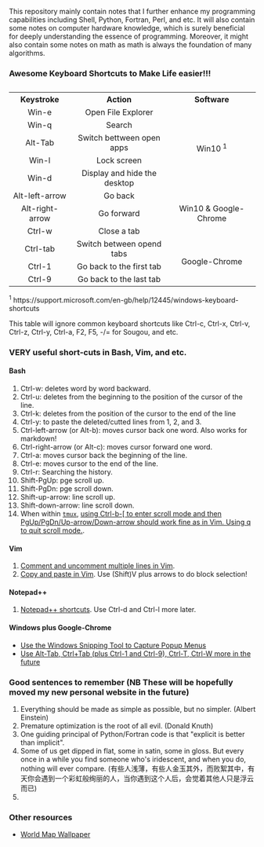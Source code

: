 This repository mainly contain notes that I further enhance my programming capabilities including Shell, Python, Fortran, Perl, and etc. It will also contain some notes on computer hardware knowledge, which is surely beneficial for deeply understanding the essence of programming. Moreover, it might also contain some notes on math as math is always the foundation of many algorithms.

### Awesome Keyboard Shortcuts to Make Life easier!!!
<table>
  <caption class="cap"></caption>
  <tr>
    <th class="title">Keystroke</th>
    <th class="title">Action</th>
    <th class="title">Software</th>
  </tr>
  <tr>
    <td valign="center" align='center'>Win-e</td>
    <td valign="center" align='center'>Open File Explorer</td>
    <td valign="center" align='center' rowspan=5>Win10<sup> 1</sup></td>
  </tr>
  <tr>
    <td valign="center" align='center'>Win-q</td>
    <td valign="center" align='center'>Search</td>
  </tr>
  <tr>
    <td valign="center" align='center'>Alt-Tab</td>
    <td valign="center" align='center'>Switch bettween open apps</td>
  </tr>
  <tr>
    <td valign="center" align='center'>Win-l</td>
    <td valign="center" align='center'>Lock screen</td>
  </tr>
  <tr>
    <td valign="center" align='center'>Win-d</td>
    <td valign="center" align='center'>Display and hide the desktop</td>
  </tr>
  <tr>
    <td valign="center" align='center'>Alt-left-arrow</td>
    <td valign="center" align='center'>Go back</td>
    <td valign="center" align='center' rowspan=3>Win10 & Google-Chrome</td>
  </tr>
  <tr>
    <td valign="center" align='center'>Alt-right-arrow</td>
    <td valign="center" align='center'>Go forward</td>
  </tr>
  <tr>
    <td valign="center" align='center'>Ctrl-w</td>
    <td valign="center" align='center'>Close a tab</td>
  </tr>
  <tr>
    <td valign="center" align='center'>Ctrl-tab</td>
    <td valign="center" align='center'>Switch between opend tabs</td>
    <td valign="center" align='center' rowspan=3>Google-Chrome</td>
  </tr>
  <tr>
    <td valign="center" align='center'>Ctrl-1</td>
    <td valign="center" align='center'>Go back to the first tab</td>
  </tr>
  <tr>
    <td valign="center" align='center'>Ctrl-9</td>
    <td valign="center" align='center'>Go back to the last tab</td>
  </tr>
</table>
<sup>1</sup> https://support.microsoft.com/en-gb/help/12445/windows-keyboard-shortcuts

This table will ignore common keyboard shortcuts like Ctrl-c, Ctrl-x, Ctrl-v, Ctrl-z, Ctrl-y, Ctrl-a, F2, F5, -/= for Sougou, and etc.

### VERY useful short-cuts in Bash, Vim, and etc.
#### Bash
1. Ctrl-w: deletes word by word backward.
2. Ctrl-u: deletes from the beginning to the position of the cursor of the line.
3. Ctrl-k: deletes from the position of the cursor to the end of the line
4. Ctrl-y: to paste the deleted/cutted lines from 1, 2, and 3.
5. Ctrl-left-arrow (or Alt-b): moves cursor back one word. Also works for markdown!
6. Ctrl-right-arrow (or Alt-c): moves cursor forward one word.
7. Ctrl-a: moves cursor back the beginning of the line.
8. Ctrl-e: moves cursor to the end of the line.
9. Ctrl-r: Searching the history.
10. Shift-PgUp: pge scroll up.
11. Shift-PgDn: pge scroll down.
12. Shift-up-arrow: line scroll up.
13. Shift-down-arrow: line scroll down.
14. When within [`tmux`](https://www.hamvocke.com/blog/a-quick-and-easy-guide-to-tmux/), [using Ctrl-b-\[ to enter scroll mode and then PgUp/PgDn/Up-arrow/Down-arrow should work fine as in Vim. Using q to quit scroll mode.](https://superuser.com/questions/209437/how-do-i-scroll-in-tmux).

#### Vim
1. [Comment and uncomment multiple lines in Vim](https://discuss.devopscube.com/t/how-to-comment-and-uncomment-multiple-line-vi-terminal-editor/64).
2. [Copy and paste in Vim](https://stackoverflow.com/questions/73319/duplicate-a-whole-line-in-vim). Use (Shift)V plus arrows to do block selection!

#### Notepad++
1. [Notepad++ shortcuts](http://www.keyxl.com/aaacd5a/43/Notepad-Plus-text-editor-software-keyboard-shortcuts.htm). Use Ctrl-d and Ctrl-l more later.

#### Windows plus Google-Chrome
- [Use the Windows Snipping Tool to Capture Popup Menus](https://helpdeskgeek.com/how-to/use-the-windows-snipping-tool-to-capture-popup-menus/)
- [Use Alt-Tab, Ctrl+Tab (plus Ctrl-1 and Ctrl-9), Ctrl-T, Ctrl-W more in the future](https://www.zhihu.com/question/19555789)

### Good sentences to remember (NB These will be hopefully moved my new personal website in the future)
1. Everything should be made as simple as possible, but no simpler. (Albert Einstein)
2. Premature optimization is the root of all evil. (Donald Knuth)
3. One guiding principal of Python/Fortran code is that "explicit is better than implicit".
4. Some of us get dipped in flat, some in satin, some in gloss. But every once in a while you find someone who's iridescent, and when you do, nothing will ever compare. (有些人浅薄，有些人金玉其外，而败絮其中，有天你会遇到一个彩虹般绚丽的人，当你遇到这个人后，会觉着其他人只是浮云而已)
5. 

### Other resources
- [World Map Wallpaper](https://wall.alphacoders.com/by_sub_category.php?id=239314&name=%E4%B8%96%E7%95%8C%E5%9C%B0%E5%9B%BE+%E5%A3%81%E7%BA%B8&lang=Chinese)

